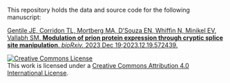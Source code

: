 
This repository holds the data and source code for the following manuscript:

[Gentile JE, Corridon TL, Mortberg MA, D’Souza EN, Whiffin N, Minikel EV, Vallabh SM. **Modulation of prion protein expression through cryptic splice site manipulation**. _bioRxiv._ 2023 Dec 19;2023.12.19.572439.](https://doi.org/10.1101/2023.12.19.572439)


<a rel="license" href="http://creativecommons.org/licenses/by/4.0/"><img alt="Creative Commons License" style="border-width:0" src="https://i.creativecommons.org/l/by/4.0/88x31.png" /></a><br />This work is licensed under a <a rel="license" href="http://creativecommons.org/licenses/by/4.0/">Creative Commons Attribution 4.0 International License</a>.

